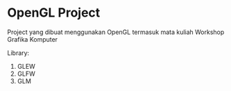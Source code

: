 # OpenGL Project
Project yang dibuat menggunakan OpenGL termasuk mata kuliah Workshop Grafika Komputer 

Library:
1. GLEW
2. GLFW
3. GLM
